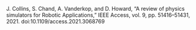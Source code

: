 J. Collins, S. Chand, A. Vanderkop, and D. Howard, “A review of physics simulators for Robotic Applications,” IEEE Access, vol. 9, pp. 51416–51431, 2021. doi:10.1109/access.2021.3068769 